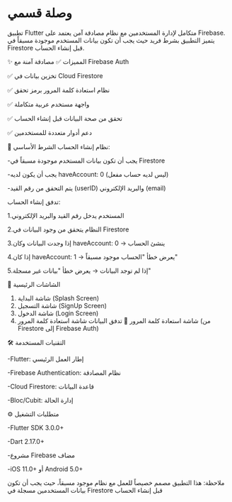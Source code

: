 # وصلة قسمي 
تطبيق Flutter متكامل لإدارة المستخدمين مع نظام مصادقة آمن يعتمد على Firebase. يتميز التطبيق بشرط فريد حيث يجب أن تكون بيانات المستخدم موجودة مسبقاً في Firestore قبل إنشاء الحساب.

✨ المميزات
✅ مصادقة آمنة مع Firebase Auth

✅ تخزين بيانات في Cloud Firestore

✅ نظام استعادة كلمة المرور برمز تحقق

✅ واجهة مستخدم عربية متكاملة

✅ تحقق من صحة البيانات قبل إنشاء الحساب

✅ دعم أدوار متعددة للمستخدمين

🔐 نظام إنشاء الحساب
الشرط الأساسي:

 -يجب أن تكون بيانات المستخدم موجودة مسبقاً في Firestore

-يجب أن يكون لديه haveAccount: 0 (ليس لديه حساب مفعل)

-يتم التحقق من رقم القيد (userID) والبريد الإلكتروني (email)

تدفق إنشاء الحساب:

1.المستخدم يدخل رقم القيد والبريد الإلكتروني

2.النظام يتحقق من وجود البيانات في Firestore

3.إذا وجدت البيانات وكان haveAccount: 0 → ينشئ الحساب

4.إذا كان haveAccount: 1 → يعرض خطأ "الحساب موجود مسبقاً"

5.إذا لم توجد البيانات → يعرض خطأ "بيانات غير مسجلة"

🎯 الشاشات الرئيسية
1. شاشة البداية (Splash Screen)
2. شاشة التسجيل (SignUp Screen)
3. شاشة الدخول (Login Screen)
4. شاشة استعادة كلمة المرور
        🔄 تدفق البيانات شاشة استعادة كلمة المرور (من Firestore إلى Firebase Auth)

🛠️ التقنيات المستخدمة

-Flutter: إطار العمل الرئيسي

-Firebase Authentication: نظام المصادقة

-Cloud Firestore: قاعدة البيانات

-Bloc/Cubit: إدارة الحالة

⚙️ متطلبات التشغيل

-Flutter SDK 3.0.0+

-Dart 2.17.0+

-مشروع Firebase مضاف

-iOS 11.0+ أو Android 5.0+

ملاحظة: هذا التطبيق مصمم خصيصاً للعمل مع نظام موجود مسبقاً، حيث يجب أن تكون بيانات المستخدمين مسجلة في Firestore قبل إنشاء الحساب
